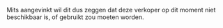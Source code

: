 Mits aangevinkt wil dit dus zeggen dat deze verkoper op dit moment niet beschikbaar is, of gebruikt zou moeten worden.